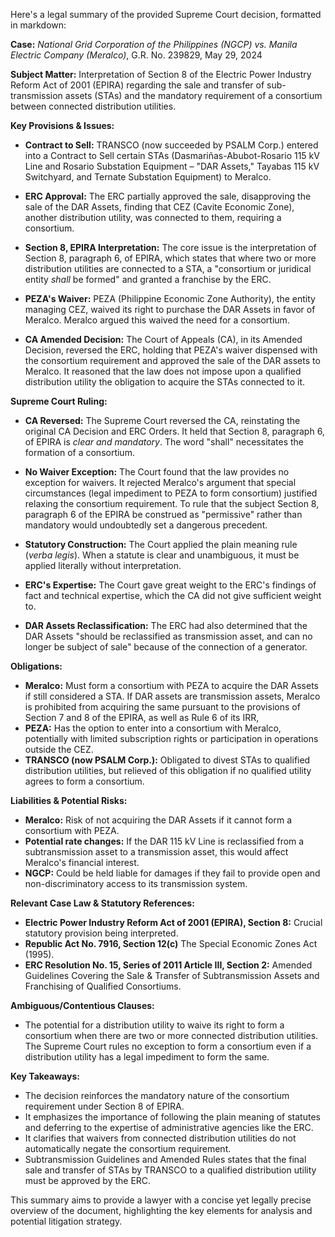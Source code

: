 Here's a legal summary of the provided Supreme Court decision, formatted in markdown:

**Case:** *National Grid Corporation of the Philippines (NGCP) vs. Manila Electric Company (Meralco)*, G.R. No. 239829, May 29, 2024

**Subject Matter:**  Interpretation of Section 8 of the Electric Power Industry Reform Act of 2001 (EPIRA) regarding the sale and transfer of sub-transmission assets (STAs) and the mandatory requirement of a consortium between connected distribution utilities.

**Key Provisions & Issues:**

*   **Contract to Sell:** TRANSCO (now succeeded by PSALM Corp.) entered into a Contract to Sell certain STAs (Dasmariñas-Abubot-Rosario 115 kV Line and Rosario Substation Equipment – "DAR Assets," Tayabas 115 kV Switchyard, and Ternate Substation Equipment) to Meralco.

*   **ERC Approval:** The ERC partially approved the sale, disapproving the sale of the DAR Assets, finding that CEZ (Cavite Economic Zone), another distribution utility, was connected to them, requiring a consortium.

*   **Section 8, EPIRA Interpretation:** The core issue is the interpretation of Section 8, paragraph 6, of EPIRA, which states that where two or more distribution utilities are connected to a STA, a "consortium or juridical entity *shall* be formed" and granted a franchise by the ERC.

*   **PEZA's Waiver:** PEZA (Philippine Economic Zone Authority), the entity managing CEZ, waived its right to purchase the DAR Assets in favor of Meralco. Meralco argued this waived the need for a consortium.

*   **CA Amended Decision:** The Court of Appeals (CA), in its Amended Decision, reversed the ERC, holding that PEZA's waiver dispensed with the consortium requirement and approved the sale of the DAR assets to Meralco. It reasoned that the law does not impose upon a qualified distribution utility the obligation to acquire the STAs connected to it.

**Supreme Court Ruling:**

*   **CA Reversed:** The Supreme Court reversed the CA, reinstating the original CA Decision and ERC Orders. It held that Section 8, paragraph 6, of EPIRA is *clear and mandatory*. The word "shall" necessitates the formation of a consortium.

*   **No Waiver Exception:** The Court found that the law provides no exception for waivers. It rejected Meralco's argument that special circumstances (legal impediment to PEZA to form consortium) justified relaxing the consortium requirement.  To rule that the subject Section 8, paragraph 6 of the EPIRA be construed as "permissive" rather than mandatory would undoubtedly set a dangerous precedent.

*   **Statutory Construction:** The Court applied the plain meaning rule (*verba legis*). When a statute is clear and unambiguous, it must be applied literally without interpretation.

*   **ERC's Expertise:** The Court gave great weight to the ERC's findings of fact and technical expertise, which the CA did not give sufficient weight to.

*   **DAR Assets Reclassification:** The ERC had also determined that the DAR Assets "should be reclassified as transmission asset, and can no longer be subject of sale" because of the connection of a generator.

**Obligations:**

*   **Meralco:** Must form a consortium with PEZA to acquire the DAR Assets if still considered a STA. If DAR assets are transmission assets, Meralco is prohibited from acquiring the same pursuant to the provisions of Section 7 and 8 of the EPIRA, as well as Rule 6 of its IRR,
*   **PEZA:** Has the option to enter into a consortium with Meralco, potentially with limited subscription rights or participation in operations outside the CEZ.
*   **TRANSCO (now PSALM Corp.):** Obligated to divest STAs to qualified distribution utilities, but relieved of this obligation if no qualified utility agrees to form a consortium.

**Liabilities & Potential Risks:**

*   **Meralco:** Risk of not acquiring the DAR Assets if it cannot form a consortium with PEZA.
*   **Potential rate changes:** If the DAR 115 kV Line is reclassified from a subtransmission asset to a transmission asset, this would affect Meralco's financial interest.
*   **NGCP:** Could be held liable for damages if they fail to provide open and non-discriminatory access to its transmission system.

**Relevant Case Law & Statutory References:**

*   **Electric Power Industry Reform Act of 2001 (EPIRA), Section 8:** Crucial statutory provision being interpreted.
*   **Republic Act No. 7916, Section 12(c)** The Special Economic Zones Act (1995).
*   **ERC Resolution No. 15, Series of 2011 Article III, Section 2:** Amended Guidelines Covering the Sale & Transfer of Subtransmission Assets and Franchising of Qualified Consortiums.

**Ambiguous/Contentious Clauses:**

*   The potential for a distribution utility to waive its right to form a consortium when there are two or more connected distribution utilities. The Supreme Court rules no exception to form a consortium even if a distribution utility has a legal impediment to form the same.

**Key Takeaways:**

*   The decision reinforces the mandatory nature of the consortium requirement under Section 8 of EPIRA.
*   It emphasizes the importance of following the plain meaning of statutes and deferring to the expertise of administrative agencies like the ERC.
*   It clarifies that waivers from connected distribution utilities do not automatically negate the consortium requirement.
*   Subtransmission Guidelines and Amended Rules states that the final sale and transfer of STAs by TRANSCO to a qualified distribution utility must be approved by the ERC.

This summary aims to provide a lawyer with a concise yet legally precise overview of the document, highlighting the key elements for analysis and potential litigation strategy.
